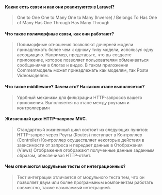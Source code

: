 #### Какие есть связи и как они реализуются в Laravel?

> One to One
> One to Many
> One to Many (Inverse) / Belongs To
> Has One of Many
> Has One Through
> Has Many Through

#### Что такое полиморфные связи, как они работают?

> Полиморфные отношения позволяют дочерней модели принадлежать более чем к одному типу модели, 
> используя одну ассоциацию. Например, представьте, что вы создаете приложение, которое 
> позволяет пользователям обмениваться сообщениями в блогах и видео. 
> В таком приложении Commentмодель может принадлежать как моделям, так Postи Videoмоделям.

#### Что такое middleware? Зачем это? На каком этапе выполняется?

> Удобный механизм для фильтрации HTTP-запросов вашего приложения. Выполняется на этапе между роутами и
> контроллерами

#### Жизненный цикл HTTP-запроса MVC.

> Стандартный жизненный цикл состоит из следующих пунктов: HTTP-запрос через Роуты (Routes) поступает в Контроллер
> (Controller) Контроллер осуществляет некоторые действия в зависимости от запроса и передает данные в Отображения
> (Views) Отображения отображают полученные данные заданным образом, обеспечивая HTTP-ответ.

#### Чем отличаются модульные тесты от интеграционных?

> Тест интеграции отличается от модульного теста тем, что он позволяет двум или более программным компонентам
> работать совместно, также называемый интеграцией.
